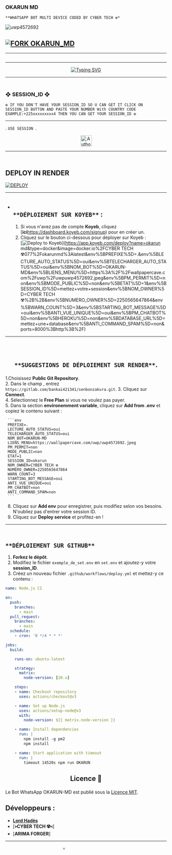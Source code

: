 ### **OKARUN MD**




```**WHATSAPP BOT MULTI DEVICE CODED BY CYBER TECH ☢️*```




![uwp4572692](https://github.com/user-attachments/assets/bd2f07b0-eed0-4ce8-8386-c2310cafa59c)







##           [![FORK OKARUN_MD](https://img.shields.io/badge/FORK%20-OKARUN%20MD-yellow)](github.com/Lordhades-qp/Okarun-md/fork)



-------

 <p align="center">
  <a href="#"><img src="http://readme-typing-svg.herokuapp.com?color=00008B&center=true&vCenter=true&multiline=false&lines=`ARIMA+FORGER+DU+CLAN+ÉTERNEL`" alt="">

<br>


--------

       
<p align="center">
  <a href="https://git.io/typing-svg"><img src="https://readme-typing-svg.demolab.com?font=EB+Garamond&weight=800&size=28&duration=4000&pause=1000&random=false&width=435&lines=+•★⃝ OKARUN-+MD★⃝•;MULTI-DEVICE+WHATSAPP+BOT;DEVELOPED+BY+CYBER TECH ☢️;DECEMBER+2024." alt="Typing SVG" /></a>
 </p>


--------


### <br>    ❖ SESSION_ID ❖


`✠ IF YOU DON'T HAVE YOUR SESSION_ID SO U CAN GET IT CLICK ON SESSION_ID BUTTON AND PASTE YOUR NUMBER With COUNTRY CODE EXAMPLE:+225xxxxxxxxx4 THEN YOU CAN GET YOUR SESSION_ID ✠`

----------
. `USE SESSION `.
<p align="center">
<a href="https://cyber-tech-session-generator-1.onrender.com/"><img height= "35" title="Author" src="https://img.shields.io/badge/GET SESSION ID:1-black?style=for-the-badge&logo=render"></a>
<p/>


---------------


## <br>   DEPLOY IN RENDER
<a href='https://dashboard.render.com' target="_blank"><img alt='DEPLOY' src='https://img.shields.io/badge/RENDER-h?color=maroon&style=for-the-badge&logo=render'/></a></p>


----------


- ## <br>  `**DÉPLOIEMENT SUR KOYEB**` :


   1. Si vous n'avez pas de compte **Koyeb**, cliquez [**ici**https://dashboard.koyeb.com/signup) pour en créer un.
  2. Cliquez sur le bouton ci-dessous pour déployer sur Koyeb :<br>
     [![Deploy to Koyeb](https://www.koyeb.com/static/images/deploy/button.svg)](https://app.koyeb.com/deploy?name=okarun md&type=docker&image=docker.io%2FCYBER TECH ☢️077%2Fokarunmd%3Alatest&env%5BPREFIXE%5D=.&env%5BLECTURE_AUTO_STATUS%5D=oui&env%5BTELECHARGER_AUTO_STATUS%5D=oui&env%5BNOM_BOT%5D=OKARUN-MD&env%5BLIENS_MENU%5D=https%3A%2F%2Fwallpapercave.com%2Fuwp%2Fuwpuwp4572692.jpeg&env%5BPM_PERMIT%5D=non&env%5BMODE_PUBLIC%5D=non&env%5BETAT%5D=1&env%5BSESSION_ID%5D=mettez+votre+session&env%5BNOM_OWNER%5D=CYBER TECH ☢️%2B%2B&env%5BNUMERO_OWNER%5D=2250565647864&env%5BWARN_COUNT%5D=3&env%5BSTARTING_BOT_MESSAGE%5D=oui&env%5BANTI_VUE_UNIQUE%5D=oui&env%5BPM_CHATBOT%5D=non&env%5BHEROKU%5D=non&env%5BDATABASE_URL%5D=mettez+une+database&env%5BANTI_COMMAND_SPAM%5D=non&ports=8000%3Bhttp%3B%2F)

-----------

## <br> <p align="center"> `**SUGGESTIONS DE DÉPLOIEMENT SUR RENDER**`.

  1.Choisissez **Public Git Repository**.  
  2. Dans le champ , entrez `https://gitlab.com/bankai421341/senbonzakura.git`.
  3. Cliquez sur **Connect**.  
  4. Sélectionnez le **Free Plan** si vous ne voulez pas payer.  
  5. Dans la section **environemment variable**, cliquez sur 
  **Add from .env** et copiez le contenu suivant :

     ```env
     PREFIXE=.
     LECTURE_AUTO_STATUS=oui
     TELECHARGER_AUTO_STATUS=oui
     NOM_BOT=OKARUN-MD
     LIENS_MENU=https://wallpapercave.com/uwp/uwp4572692.jpeg
     PM_PERMIT=non
     MODE_PUBLIC=non
     ETAT=1
     SESSION_ID=okarun
     NOM_OWNER=CYBER TECH ☢️
     NUMERO_OWNER=2250565647864
     WARN_COUNT=3
     STARTING_BOT_MESSAGE=oui
     ANTI_VUE_UNIQUE=oui
     PM_CHATBOT=non
     ANTI_COMMAND_SPAM=non
     ```

  8. Cliquez sur **Add env** pour enregistrer, puis modifiez selon vos besoins. N'oubliez pas d'entrer votre session ID.  
  9. Cliquez sur **Deploy service** et profitez-en !

-----------


## <br>   `**DÉPLOIEMENT SUR GITHUB**`


  1. **Forkez le dépôt**.
  2. Modifiez le fichier `exemple_de_set.env` en `set.env` et ajoutez-y votre **session_ID**.
  3. Créez un nouveau fichier `.github/workflows/deploy.yml` et mettez-y ce contenu :

```yml
name: Node.js CI

on:
  push:
    branches:
      - main
  pull_request:
    branches:
      - main
  schedule:
    - cron: '0 */4 * * *'

jobs:
  build:

    runs-on: ubuntu-latest

    strategy:
      matrix:
        node-version: [20.x]

    steps:
    - name: Checkout repository
      uses: actions/checkout@v3

    - name: Set up Node.js
      uses: actions/setup-node@v3
      with:
        node-version: ${{ matrix.node-version }}

    - name: Install dependencies
      run: |
        npm install -g pm2
        npm install

    - name: Start application with timeout
      run: |
        timeout 14520s npm run OKARUN

```





## <p align="center"> Licence 📜

Le Bot WhatsApp OKARUN-MD est publié sous la [Licence MIT](https://opensource.org/licenses/MIT).






## Développeurs :
- [**Lord Hadès**](github.com/lordhades-qp/okarun-md)
- [**᚛CYBER TECH ☢️᚜**]
- [**ARIMA FORGER**]


--------------------



                             ⭐
